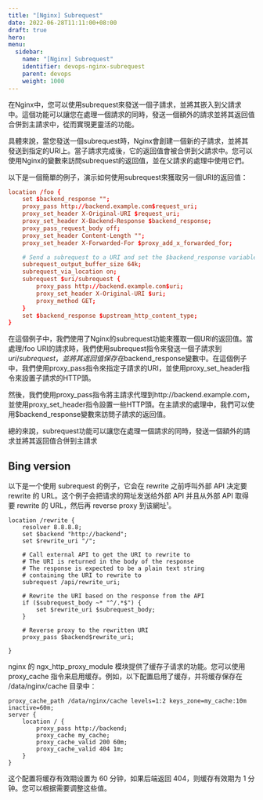 ```yaml
---
title: "[Nginx] Subrequest"
date: 2022-06-28T11:11:00+08:00
draft: true
hero: 
menu:
  sidebar:
    name: "[Nginx] Subrequest"
    identifier: devops-nginx-subrequest
    parent: devops
    weight: 1000
---
```

在Nginx中，您可以使用subrequest來發送一個子請求，並將其嵌入到父請求中。這個功能可以讓您在處理一個請求的同時，發送一個額外的請求並將其返回值合併到主請求中，從而實現更靈活的功能。

具體來說，當您發送一個subrequest時，Nginx會創建一個新的子請求，並將其發送到指定的URI上。當子請求完成後，它的返回值會被合併到父請求中。您可以使用Nginx的變數來訪問subrequest的返回值，並在父請求的處理中使用它們。

以下是一個簡單的例子，演示如何使用subrequest來獲取另一個URI的返回值：
```conf
location /foo {
    set $backend_response "";
    proxy_pass http://backend.example.com$request_uri;
    proxy_set_header X-Original-URI $request_uri;
    proxy_set_header X-Backend-Response $backend_response;
    proxy_pass_request_body off;
    proxy_set_header Content-Length "";
    proxy_set_header X-Forwarded-For $proxy_add_x_forwarded_for;

    # Send a subrequest to a URI and set the $backend_response variable to its response body
    subrequest_output_buffer_size 64k;
    subrequest_via_location on;
    subrequest $uri/subrequest {
        proxy_pass http://backend.example.com$uri;
        proxy_set_header X-Original-URI $uri;
        proxy_method GET;
    }
    set $backend_response $upstream_http_content_type;
}
```
在這個例子中，我們使用了Nginx的subrequest功能來獲取一個URI的返回值。當處理/foo URI的請求時，我們使用subrequest指令來發送一個子請求到$uri/subrequest，並將其返回值保存在$backend_response變數中。在這個例子中，我們使用proxy_pass指令來指定子請求的URI，並使用proxy_set_header指令來設置子請求的HTTP頭。

然後，我們使用proxy_pass指令將主請求代理到http://backend.example.com，並使用proxy_set_header指令設置一些HTTP頭。在主請求的處理中，我們可以使用$backend_response變數來訪問子請求的返回值。

總的來說，subrequest功能可以讓您在處理一個請求的同時，發送一個額外的請求並將其返回值合併到主請求


## Bing version	 
以下是一个使用 subrequest 的例子，它会在 rewrite 之前呼叫外部 API 决定要 rewrite 的 URL。这个例子会把请求的网址发送给外部 API 并且从外部 API 取得要 rewrite 的 URL，然后再 reverse proxy 到该網址¹。

```
location /rewrite {
    resolver 8.8.8.8;
    set $backend "http://backend";
    set $rewrite_uri "/";

    # Call external API to get the URI to rewrite to
    # The URI is returned in the body of the response
    # The response is expected to be a plain text string
    # containing the URI to rewrite to
    subrequest /api/rewrite_uri;

    # Rewrite the URI based on the response from the API
    if ($subrequest_body ~* "^/.*$") {
        set $rewrite_uri $subrequest_body;
    }

    # Reverse proxy to the rewritten URI
    proxy_pass $backend$rewrite_uri;

}
```
nginx 的 ngx_http_proxy_module 模块提供了缓存子请求的功能。您可以使用 proxy_cache 指令来启用缓存。例如，以下配置启用了缓存，并将缓存保存在 /data/nginx/cache 目录中：

```
proxy_cache_path /data/nginx/cache levels=1:2 keys_zone=my_cache:10m inactive=60m;
server {
    location / {
        proxy_pass http://backend;
        proxy_cache my_cache;
        proxy_cache_valid 200 60m;
        proxy_cache_valid 404 1m;
    }
}
```

这个配置将缓存有效期设置为 60 分钟，如果后端返回 404，则缓存有效期为 1 分钟。您可以根据需要调整这些值。